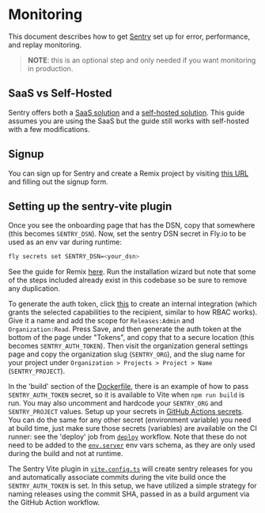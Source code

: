 # Monitoring

This document describes how to get [Sentry](https://sentry.io/) set up for
error, performance, and replay monitoring.

> **NOTE**: this is an optional step and only needed if you want monitoring in
> production.

## SaaS vs Self-Hosted

Sentry offers both a [SaaS solution](https://sentry.io/) and a
[self-hosted solution](https://develop.sentry.dev/self-hosted/). This guide
assumes you are using the SaaS but the guide still works with self-hosted with a
few modifications.

## Signup

You can sign up for Sentry and create a Remix project by visiting
[this URL](https://sentry.io/signup/?project_platform=javascript-remix) and
filling out the signup form.

## Setting up the sentry-vite plugin

Once you see the onboarding page that has the DSN, copy that somewhere (this
becomes `SENTRY_DSN`). Now, set the sentry DSN secret in Fly.io to be used as an
env var during runtime:

```sh
fly secrets set SENTRY_DSN=<your_dsn>
```

See the guide for Remix
[here](https://docs.sentry.io/platforms/javascript/guides/remix/). Run the
installation wizard but note that some of the steps included already exist in
this codebase so be sure to remove any duplication.

To generate the auth token, click
[this](https://sentry.io/orgredirect/settings/:orgslug/developer-settings/new-internal/)
to create an internal integration (which grants the selected capabilities to the
recipient, similar to how RBAC works). Give it a name and add the scope for
`Releases:Admin` and `Organization:Read`. Press Save, and then generate the auth
token at the bottom of the page under "Tokens", and copy that to a secure
location (this becomes `SENTRY_AUTH_TOKEN`). Then visit the organization general
settings page and copy the organization slug (`SENTRY_ORG`), and the slug name
for your project under `Organization > Projects > Project > Name`
(`SENTRY_PROJECT`).

In the 'build' section of the [Dockerfile](../other/Dockerfile), there is an
example of how to pass `SENTRY_AUTH_TOKEN` secret, so it is available to Vite
when `npm run build` is run. You may also uncomment and hardcode your
`SENTRY_ORG` and `SENTRY_PROJECT` values. Setup up your secrets in
[GitHub Actions secrets](https://docs.github.com/en/actions/security-guides/using-secrets-in-github-actions).
You can do the same for any other secret (environment variable) you need at
build time, just make sure those secrets (variables) are available on the CI
runner: see the 'deploy' job from [`deploy`](../.github/workflows/deploy.yml)
workflow. Note that these do not need to be added to the
[`env.server`](../app/utils/env.server.ts) env vars schema, as they are only
used during the build and not at runtime.

The Sentry Vite plugin in [`vite.config.ts`](../vite.config.ts) will create
sentry releases for you and automatically associate commits during the vite
build once the `SENTRY_AUTH_TOKEN` is set. In this setup, we have utilized a
simple strategy for naming releases using the commit SHA, passed in as a build
argument via the GitHub Action workflow.
